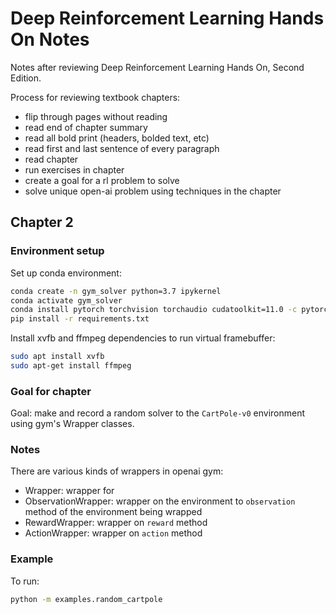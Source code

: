 # Deep Reinforcement Learning Hands On Notes

Notes after reviewing Deep Reinforcement Learning Hands On, Second Edition.

Process for reviewing textbook chapters:
- flip through pages without reading
- read end of chapter summary
- read all bold print (headers, bolded text, etc)
- read first and last sentence of every paragraph
- read chapter
- run exercises in chapter
- create a goal for a rl problem to solve
- solve unique open-ai problem using techniques in the chapter


## Chapter 2

### Environment setup

Set up conda environment:

```bash
conda create -n gym_solver python=3.7 ipykernel
conda activate gym_solver
conda install pytorch torchvision torchaudio cudatoolkit=11.0 -c pytorch
pip install -r requirements.txt
```

Install xvfb and ffmpeg dependencies to run virtual framebuffer:

```bash
sudo apt install xvfb
sudo apt-get install ffmpeg
```

### Goal for chapter

Goal: make and record a random solver to the `CartPole-v0` environment using gym's Wrapper classes.

### Notes

There are various kinds of wrappers in openai gym:
- Wrapper: wrapper for
- ObservationWrapper: wrapper on the environment to `observation` method of the environment being wrapped
- RewardWrapper: wrapper on `reward` method
- ActionWrapper: wrapper on `action` method

### Example

To run:

```bash
python -m examples.random_cartpole
```
